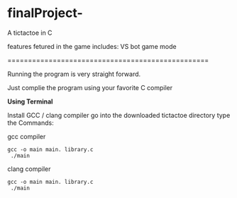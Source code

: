 # finalProject-
A tictactoe in C

features fetured in the game includes:
    VS bot game mode

=================================================

Running the program is very straight forward. 

Just complie the program using your favorite C compiler

**Using Terminal** 

Install GCC / clang compiler
go into the downloaded tictactoe directory 
type the Commands:

gcc compiler

```
gcc -o main main. library.c
 ./main
```
clang compiler
```
gcc -o main main. library.c
 ./main

```
